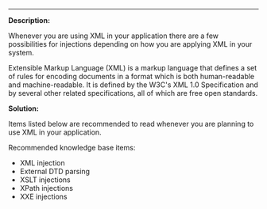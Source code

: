 
-------

**Description:**

Whenever you are using XML in your application there are a few possibilities for 
injections depending on how you are applying XML in your system.

Extensible Markup Language (XML) is a markup language that defines a set of rules for 
encoding documents in a format which is both human-readable and machine-readable. It is 
defined by the W3C's XML 1.0 Specification and by several other related specifications,
all of which are free open standards.


**Solution:**

Items listed below are recommended to read whenever you are planning to use XML in your
application.

Recommended knowledge base items:
- XML injection
- External DTD parsing
- XSLT injections
- XPath injections
- XXE injections
